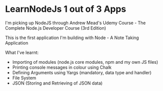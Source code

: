 # LearnNodeJs 1 out of 3 Apps

I'm picking up NodeJS through Andrew Mead's Udemy Course - The Complete Node.js Developer Course (3rd Edition)

This is the first application I'm building with Node - A Note Taking Application

What I've learnt:

* Importing of modules (node.js core modules, npm and my own JS files)
* Printing console messages in colour using Chalk
* Defining Arguments using Yargs (mandatory, data type and handler)
* File System
* JSON (Storing and Retrieving of JSON data)
